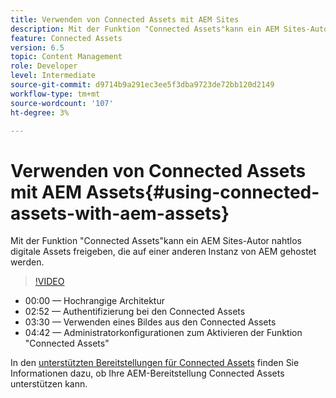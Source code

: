 ```yaml
---
title: Verwenden von Connected Assets mit AEM Sites
description: Mit der Funktion "Connected Assets"kann ein AEM Sites-Autor nahtlos digitale Assets freigeben, die auf einer anderen Instanz von AEM gehostet werden.
feature: Connected Assets
version: 6.5
topic: Content Management
role: Developer
level: Intermediate
source-git-commit: d9714b9a291ec3ee5f3dba9723de72bb120d2149
workflow-type: tm+mt
source-wordcount: '107'
ht-degree: 3%

---
```



# Verwenden von Connected Assets mit AEM Assets{#using-connected-assets-with-aem-assets}

Mit der Funktion &quot;Connected Assets&quot;kann ein AEM Sites-Autor nahtlos digitale Assets freigeben, die auf einer anderen Instanz von AEM gehostet werden.

>[!VIDEO](https://video.tv.adobe.com/v/26060?quality=12&learn=on)

* 00:00 — Hochrangige Architektur
* 02:52 — Authentifizierung bei den Connected Assets
* 03:30 — Verwenden eines Bildes aus den Connected Assets
* 04:42 — Administratorkonfigurationen zum Aktivieren der Funktion &quot;Connected Assets&quot;

In den [unterstützten Bereitstellungen für Connected Assets](https://docs.adobe.com/content/help/en/experience-manager-65/assets/using/use-assets-across-connected-assets-instances.html#prerequisites) finden Sie Informationen dazu, ob Ihre AEM-Bereitstellung Connected Assets unterstützen kann.